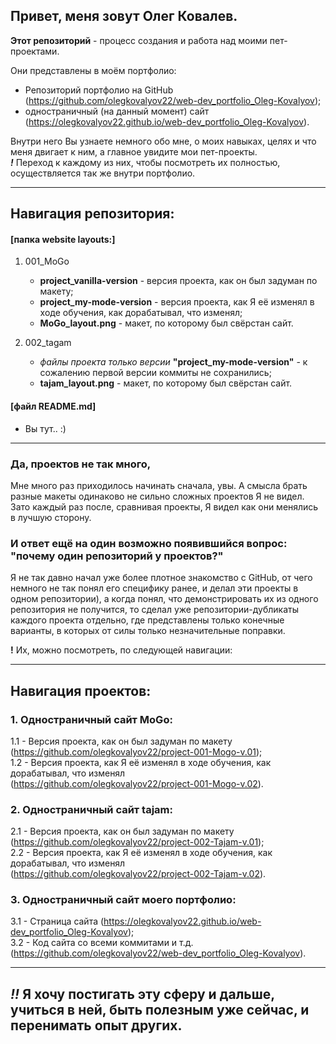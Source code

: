 <!-- # my_portfolio_web-dev -->
<!-- This is my web development portfolio. Here will be my pet projects, practice of website layouts, landing pages, etc. -->

## Привет, меня зовут Олег Ковалев.
**Этот репозиторий** - процесс создания и работа над моими пет-проектами.

Они представлены в моём портфолио:
- Репозиторий портфолио на GitHub (https://github.com/olegkovalyov22/web-dev_portfolio_Oleg-Kovalyov);
- одностраничный (на данный момент) сайт (https://olegkovalyov22.github.io/web-dev_portfolio_Oleg-Kovalyov).

Внутри него Вы узнаете немного обо мне, о моих навыках, целях и что меня двигает к ним, а главное увидите мои пет-проекты.\
***!*** Переход к каждому из них, чтобы посмотреть их полностью, осуществляется так же внутри портфолио.

_ _ _ _ _ _ _ _ _ _ _ _ _ _ _ _ _ _ _ _ _ _ _ _ _ _ _ _ _ _ _ _ _ _ _ _ _ _ _ _ _ _ _ _ _ _
## Навигация репозитория:

#### [папка website layouts:]
1. 001_MoGo
   - **project_vanilla-version** - версия проекта, как он был задуман по макету;
   - **project_my-mode-version** - версия проекта, как Я её изменял в ходе обучения, как дорабатывал, что изменял;
   - **MoGo_layout.png** - макет, по которому был свёрстан сайт.

2. 002_tagam
   - _файлы проекта только версии_ **"project_my-mode-version"** - к сожалению первой версии коммиты не сохранились;
   - **tajam_layout.png** - макет, по которому был свёрстан сайт.

#### [файл README.md]
- Вы тут.. :)
_ _ _ _ _ _ _ _ _ _ _ _ _ _ _ _ _ _ _ _ _ _ _ _ _ _ _ _ _ _ _ _ _ _ _ _ _ _ _ _ _ _ _ _ _ _

### Да, проектов не так много,
Мне много раз приходилось начинать сначала, увы. А смысла брать разные макеты одинаково не сильно сложных проектов Я не видел. Зато каждый раз после, сравнивая проекты, Я видел как они менялись в лучшую сторону.


### И ответ ещё на один возможно появившийся вопрос: "почему один репозиторий у проектов?"
Я не так давно начал уже более плотное знакомство с GitHub, от чего немного не так понял его специфику ранее, и делал эти проекты в одном репозитории), а когда понял, что демонстрировать их из одного репозитория не получится, то сделал уже репозитории-дубликаты каждого проекта отдельно, где представлены только конечные варианты, в которых от силы только незначительные поправки.

**!**  Их, можно посмотреть, по следующей навигации:
_ _ _ _ _ _ _ _ _ _ _ _ _ _ _ _ _ _ _ _ _ _ _ _ _ _ _ _ _ _ _ _ _ _ _ _ _ _ _ _ _ _ _ _ _ _
## Навигация проектов:

### 1. Одностраничный сайт MoGo:
1.1 - Версия проекта, как он был задуман по макету\
(https://github.com/olegkovalyov22/project-001-Mogo-v.01); \
1.2 - Версия проекта, как Я её изменял в ходе обучения, как дорабатывал, что изменял\
(https://github.com/olegkovalyov22/project-001-Mogo-v.02).
 

### 2. Одностраничный сайт tajam:
2.1 - Версия проекта, как он был задуман по макету\
(https://github.com/olegkovalyov22/project-002-Tajam-v.01); \
2.2 - Версия проекта, как Я её изменял в ходе обучения, как дорабатывал, что изменял\
(https://github.com/olegkovalyov22/project-002-Tajam-v.02).

### 3. Одностраничный сайт моего портфолио:
3.1 - Страница сайта (https://olegkovalyov22.github.io/web-dev_portfolio_Oleg-Kovalyov); \
3.2 - Код сайта со всеми коммитами и т.д. (https://github.com/olegkovalyov22/web-dev_portfolio_Oleg-Kovalyov).
_ _ _ _ _ _ _ _ _ _ _ _ _ _ _ _ _ _ _ _ _ _ _ _ _ _ _ _ _ _ _ _ _ _ _ _ _ _ _ _ _ _ _ _ _ _

## ***!!*** Я хочу постигать эту сферу и дальше, учиться в ней, быть полезным уже сейчас, и перенимать опыт других.